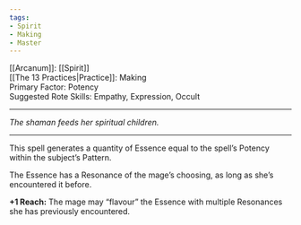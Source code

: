 ```yaml
---
tags:
- Spirit
- Making
- Master
---
```


[[Arcanum]]: [[Spirit]]\
[[The 13 Practices|Practice]]: Making\
Primary Factor: Potency\
Suggested Rote Skills: Empathy, Expression, Occult

---

_The shaman feeds her spiritual children._

---

This spell generates a quantity of Essence equal to the spell’s Potency within the subject’s Pattern.

The Essence has a Resonance of the mage’s choosing, as long as she’s encountered it before.

**+1 Reach:** The mage may “flavour” the Essence with multiple Resonances she has previously encountered.